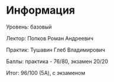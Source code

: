 # Информация
Уровень: базовый

Лектор: Попков Роман Андреевич

Практик: Тушавин Глеб Владимирович

Баллы: практика - 76/80, экзамен 20/20

Итог: 96/100 (5A), с экзаменом